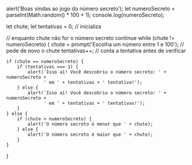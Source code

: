 alert('Boas vindas ao jogo do número secreto');
let numeroSecreto = parseInt(Math.random() * 100 + 1);
console.log(numeroSecreto);

let chute;
let tentativas = 0; // inicializa

// enquanto chute não for o número secreto continue
while (chute != numeroSecreto) {
    chute = prompt('Escolha um número entre 1 e 100'); // pede de novo o chute
    tentativas++; // conta a tentativa antes de verificar

    if (chute == numeroSecreto) {
        if (tentativas === 1) {
            alert('Isso aí! Você descobriu o número secreto: ' + numeroSecreto +
                  ' em ' + tentativas + ' tentativa!');
        } else {
            alert('Isso aí! Você descobriu o número secreto: ' + numeroSecreto +
                  ' em ' + tentativas + ' tentativas!');
        }
    } else {
        if (chute > numeroSecreto) {
            alert('O número secreto é menor que ' + chute);
        } else {
            alert('O número secreto é maior que ' + chute);
        }
    }
}
